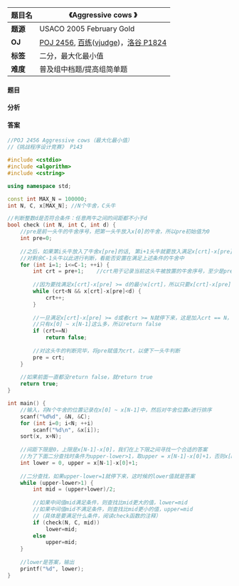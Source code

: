 |题目名|《Aggressive cows 》|  
|---|---|  
|**题源**|USACO 2005 February Gold|  
|**OJ**|[POJ 2456](http://poj.org/problem?id=2456), [百练](http://bailian.openjudge.cn/practice/2456/)([vjudge](https://vjudge.net/problem/POJ-2456))，[洛谷 P1824](https://www.luogu.org/problemnew/show/P1824)|  
|**标签**|二分，最大化最小值|  
|**难度**|普及组中档题/提高组简单题|  

#### 题目
#### 分析 

#### 答案
```cpp
//POJ 2456 Aggressive cows（最大化最小值）
//《挑战程序设计竞赛》 P143 

#include <cstdio>
#include <algorithm>
#include <cstring>

using namespace std;

const int MAX_N = 100000;
int N, C, x[MAX_N]; //N个牛舍，C头牛

//判断整数d是否符合条件：任意两牛之间的间距都不小于d 
bool check (int N, int C, int d) {
	//pre是前一头牛的牛舍序号，把第一头牛放入x[0]的牛舍，所以pre初始值为0 
	int pre=0;
	
	//之后，如果第i头牛放入了牛舍x[pre]的话, 第i+1头牛就要放入满足x[crt]-x[pre] >= d的最小x[crt]中
	//对剩余C-1头牛以此进行判断，看能否安置在满足上述条件的牛舍中 
	for (int i=1; i<=C-1; ++i) {
		int crt = pre+1;	//crt用于记录当前这头牛被放置的牛舍序号，至少是pre+1
		
		//因为要找满足x[crt]-x[pre] >= d的最小x[crt]，所以只要x[crt]-x[pre] < d就看下一个牛舍(crt++) 
		while (crt<N && x[crt]-x[pre]<d) {
			crt++;
		}
		
		//一旦满足x[crt]-x[pre] >= d或者crt >= N就停下来，这是加入crt == N，说明牛舍不够用，因为牛舍
		//只有x[0] ~ x[N-1]这么多，所以return false 
		if (crt==N)
			return false;
		
		//对这头牛的判断完毕，将pre赋值为crt，以便下一头牛判断 
		pre = crt;
	}
	
	//如果前面一直都没return false，就return true 
	return true;
}

int main() {
	//输入，将N个牛舍的位置记录在x[0] ~ x[N-1]中，然后对牛舍位置x进行排序 
	scanf("%d%d", &N, &C);
	for (int i=0; i<N; ++i)
		scanf("%d\n", &x[i]);
	sort(x, x+N);
	
	//间距下限是0，上限是x[N-1]-x[0]，我们在上下限之间寻找一个合适的答案
	//为了下面二分查找时条件为upper-lower>1，取upper = x[N-1]-x[0]+1，否则x[N-1]-x[0]有可能为1，无法大于1 
	int lower = 0, upper = x[N-1]-x[0]+1;
	
	//二分查找，如果upper-lower=1就停下来，这时候的lower值就是答案 
	while (upper-lower>1) {
		int mid = (upper+lower)/2;
		
		//如果中间值mid满足条件，则查找比mid更大的值，lower=mid
		//如果中间值mid不满足条件，则查找比mid更小的值，upper=mid
		//（具体是要满足什么条件，阅读check函数的注释）
		if (check(N, C, mid))
			lower=mid;
		else
			upper=mid;
	}
	
	//lower是答案，输出 
	printf("%d", lower);
}
```
